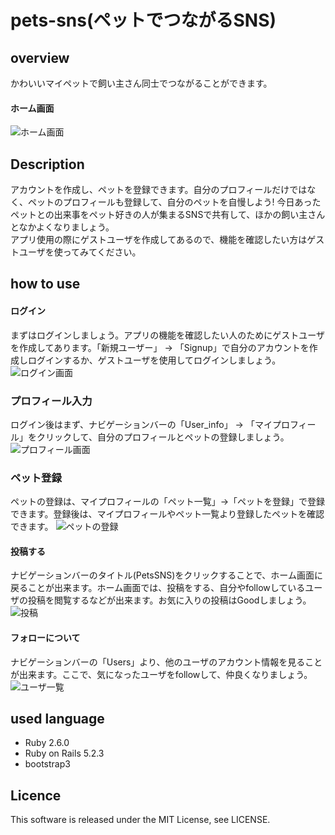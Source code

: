 pets-sns(ペットでつながるSNS)
====

## overview
かわいいマイペットで飼い主さん同士でつながることができます。

#### ホーム画面
![ホーム画面](https://user-images.githubusercontent.com/47558898/58639642-51790580-8332-11e9-8ea9-cf3dceb37675.PNG)

## Description
アカウントを作成し、ペットを登録できます。自分のプロフィールだけではなく、ペットのプロフィールも登録して、自分のペットを自慢しよう!
今日あったペットとの出来事をペット好きの人が集まるSNSで共有して、ほかの飼い主さんとなかよくなりましょう。  
アプリ使用の際にゲストユーザを作成してあるので、機能を確認したい方はゲストユーザを使ってみてください。

## how to use

#### ログイン
まずはログインしましょう。アプリの機能を確認したい人のためにゲストユーザを作成してあります。「新規ユーザー」 → 「Signup」で自分のアカウントを作成しログインするか、ゲストユーザを使用してログインしましょう。
![ログイン画面](https://user-images.githubusercontent.com/47558898/58640179-7c178e00-8333-11e9-95c1-96b673fd7c44.PNG)

### プロフィール入力
ログイン後はまず、ナビゲーションバーの「User_info」 → 「マイプロフィール」をクリックして、自分のプロフィールとペットの登録しましょう。
![プロフィール画面](https://user-images.githubusercontent.com/47558898/58640348-d44e9000-8333-11e9-887c-db4e21cd6754.PNG)

### ペット登録
ペットの登録は、マイプロフィールの「ペット一覧」→「ペットを登録」で登録できます。登録後は、マイプロフィールやペット一覧より登録したペットを確認できます。
![ペットの登録](https://user-images.githubusercontent.com/47558898/58640625-71112d80-8334-11e9-88bd-395eceff8164.PNG)

#### 投稿する
ナビゲーションバーのタイトル(PetsSNS)をクリックすることで、ホーム画面に戻ることが出来ます。ホーム画面では、投稿をする、自分やfollowしているユーザの投稿を閲覧するなどが出来ます。お気に入りの投稿はGoodしましょう。
![投稿](https://user-images.githubusercontent.com/47558898/58673219-6d59c700-8385-11e9-8328-53bca3a82aea.PNG)


#### フォローについて
ナビゲーションバーの「Users」より、他のユーザのアカウント情報を見ることが出来ます。ここで、気になったユーザをfollowして、仲良くなりましょう。
![ユーザ一覧](https://user-images.githubusercontent.com/47558898/58673369-0852a100-8386-11e9-98c8-8027d069d3d8.PNG)


## used language 
- Ruby 2.6.0 
- Ruby on Rails 5.2.3
- bootstrap3 

## Licence
This software is released under the MIT License, see LICENSE.
